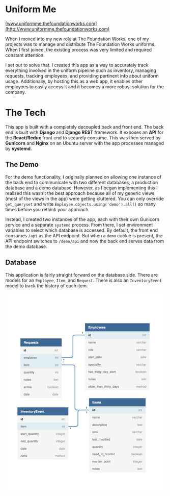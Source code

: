 # Uniform Me

[www.uniformme.thefoundationworks.com](http://www.uniformme.thefoundationworks.com)

When I moved into my new role at The Foundation Works, one of my projects was to manage and distribute The Foundation Works uniforms. When I first joined, the existing process was very limited and required constant attention. 

I set out to solve that. I created this app as a way to accurately track  everything involved in the uniform pipeline such as inventory, managing requests, tracking employees, and providing pertinent info about uniform usage. Additionally, by hosting this as a web app, it enables other employees to easily access it and it becomes a more robust solution for the company.

# The Tech
This app is built with a completely decoupled back and front end. The back end is built with **Django** and **Django REST** framework. It exposes an **API** for the **React/Redux** front end to securely consume. This was then served by **Gunicorn** and **Nginx**  on an Ubuntu server with the app processes managed by **systemd**.

## The Demo
For the demo functionality, I originally planned on allowing one instance of the back end to communicate with two different databases, a production database and a demo database. However, as I began implementing this I realized this wasn't the best approach because all of my generic views (most of the views in the app) were getting cluttered. You can only override `get_queryset` and write `Employee.objects.using('demo').all()` so many times before you rethink your approach. 

Instead, I created two instances of the app, each with their own Gunicorn service and a separate `systemd` process. From there, I set environment variables to select which database is accessed. By default, the front end consumes `/api` as the API endpoint. But when a `demo` cookie is present, the API endpoint switches to `/demo/api` and now the back end serves data from the demo database. 

## Database
This application is fairly straight forward on the database side. There are models for an `Employee`, `Item`, and `Request`. There is also an `InventoryEvent` model to track the history of each item.

![Database](./back-end/database.png)

